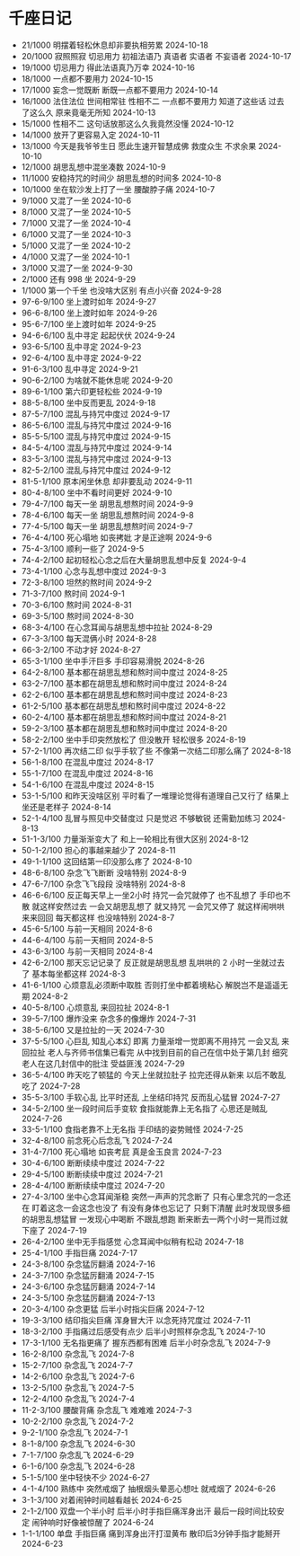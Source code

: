 # 千座日记

- 21/1000 明摆着轻松休息却非要执相劳累 2024-10-18
- 20/1000 寂照照寂 切忌用力 初祖法语乃 真语者 实语者 不妄语者 2024-10-17
- 19/1000 切忌用力 得此法语真乃万幸 2024-10-16
- 18/1000 一点都不要用力 2024-10-15
- 17/1000 妄念一觉既断 断既一点都不要用力 2024-10-14
- 16/1000 法住法位 世间相常驻 性相不二 一点都不要用力 知道了这些话 过去了这么久 原来竟毫无所知 2024-10-13
- 15/1000 性相不二 这句话放那这么久我竟然没懂 2024-10-12
- 14/1000 放开了更容易入定 2024-10-11
- 13/1000 今天是我爷爷生日 愿此生速开智慧成佛 救度众生 不求余果 2024-10-10
- 12/1000 胡思乱想中混坐凑数 2024-10-9
- 11/1000 安稳持咒的时间少 胡思乱想的时间多 2024-10-8
- 10/1000 坐在软沙发上打了一坐 腰酸脖子痛 2024-10-7
- 9/1000 又混了一坐 2024-10-6
- 8/1000 又混了一坐 2024-10-5
- 7/1000 又混了一坐 2024-10-4
- 6/1000 又混了一坐 2024-10-3
- 5/1000 又混了一坐 2024-10-2
- 4/1000 又混了一坐 2024-10-1
- 3/1000 又混了一坐 2024-9-30
- 2/1000 还有 998 坐 2024-9-29
- 1/1000 第一个千坐 也没啥大区别 有点小兴奋 2024-9-28
- 97-6-9/100 坐上渡时如年 2024-9-27
- 96-6-8/100 坐上渡时如年 2024-9-26
- 95-6-7/100 坐上渡时如年 2024-9-25
- 94-6-6/100 乱中寻定 起起伏伏 2024-9-24
- 93-6-5/100 乱中寻定 2024-9-23
- 92-6-4/100 乱中寻定 2024-9-22
- 91-6-3/100 乱中寻定 2024-9-21
- 90-6-2/100 为啥就不能休息呢 2024-9-20
- 89-6-1/100 第六印更轻松些 2024-9-19
- 88-5-8/100 坐中反而更乱 2024-9-18
- 87-5-7/100 混乱与持咒中度过 2024-9-17
- 86-5-6/100 混乱与持咒中度过 2024-9-16
- 85-5-5/100 混乱与持咒中度过 2024-9-15
- 84-5-4/100 混乱与持咒中度过 2024-9-14
- 83-5-3/100 混乱与持咒中度过 2024-9-13
- 82-5-2/100 混乱与持咒中度过 2024-9-12
- 81-5-1/100 原本闲坐休息 却非要乱动 2024-9-11
- 80-4-8/100 坐中不看时间更好 2024-9-10
- 79-4-7/100 每天一坐 胡思乱想熬时间 2024-9-9
- 78-4-6/100 每天一坐 胡思乱想熬时间 2024-9-8
- 77-4-5/100 每天一坐 胡思乱想熬时间 2024-9-7
- 76-4-4/100 死心塌地 如丧拷妣 才是正途啊 2024-9-6
- 75-4-3/100 顺利一些了 2024-9-5
- 74-4-2/100 起初轻松心念之后在大量胡思乱想中反复 2024-9-4
- 73-4-1/100 心念与乱想中度过 2024-9-3
- 72-3-8/100 坦然的熬时间 2024-9-2
- 71-3-7/100 熬时间 2024-9-1
- 70-3-6/100 熬时间 2024-8-31
- 69-3-5/100 熬时间 2024-8-30
- 68-3-4/100 在心念耳闻与胡思乱想中拉扯 2024-8-29
- 67-3-3/100 每天混俩小时 2024-8-28
- 66-3-2/100 不动才好 2024-8-27
- 65-3-1/100 坐中手汗巨多 手印容易滑脱 2024-8-26
- 64-2-8/100 基本都在胡思乱想和熬时间中度过 2024-8-25
- 63-2-7/100 基本都在胡思乱想和熬时间中度过 2024-8-24
- 62-2-6/100 基本都在胡思乱想和熬时间中度过 2024-8-23
- 61-2-5/100 基本都在胡思乱想和熬时间中度过 2024-8-22
- 60-2-4/100 基本都在胡思乱想和熬时间中度过 2024-8-21
- 59-2-3/100 基本都在胡思乱想和熬时间中度过 2024-8-20
- 58-2-2/100 坐中手印突然放松了 但没散开 轻松很多 2024-8-19
- 57-2-1/100 再次结二印 似乎手软了些 不像第一次结二印那么痛了 2024-8-18
- 56-1-8/100 在混乱中度过 2024-8-17
- 55-1-7/100 在混乱中度过 2024-8-16
- 54-1-6/100 在混乱中度过 2024-8-15
- 53-1-5/100 和昨天没啥区别 平时看了一堆理论觉得有道理自己又行了 结果上坐还是老样子 2024-8-14
- 52-1-4/100 乱冒与照见中交替度过 只是觉迟 不够敏锐 还需勤加练习 2024-8-13
- 51-1-3/100 力量渐渐变大了 和上一轮相比有很大区别 2024-8-12
- 50-1-2/100 担心的事越来越少了 2024-8-11
- 49-1-1/100 这回结第一印没那么疼了 2024-8-10
- 48-6-8/100 杂念飞飞断断 没啥特别 2024-8-9
- 47-6-7/100 杂念飞飞段段 没啥特别 2024-8-8
- 46-6-6/100 反正每天早上一坐2小时 持咒一会咒就停了 也不乱想了 手印也不散 就这样安然过去 一会又胡思乱想了 就又持咒 一会咒又停了 就这样闹哄哄来来回回 每天都这样 也没啥特别 2024-8-7
- 45-6-5/100 与前一天相同 2024-8-6
- 44-6-4/100 与前一天相同 2024-8-5
- 43-6-3/100 与前一天相同 2024-8-4
- 42-6-2/100 那天忘记记录了 反正就是胡思乱想 乱哄哄的 2 小时一坐就过去了 基本每坐都这样 2024-8-3
- 41-6-1/100 心烦意乱必须断中取胜 否则打坐中都着境粘心 解脱岂不是遥遥无期 2024-8-2
- 40-5-8/100 心烦意乱 来回拉扯 2024-8-1
- 39-5-7/100 爆炸没来 杂念多的像爆炸 2024-7-31
- 38-5-6/100 又是拉扯的一天 2024-7-30
- 37-5-5/100 心巨乱 知乱心本幻 即离 力量渐增一觉即离不用持咒 一会又乱 来回拉扯 老人与齐师书信集已看完 从中找到目前的自己在信中处于第几封 细究老人在这几封信中的批注 受益匪浅 2024-7-29
- 36-5-4/100 昨天吃了顿猛的 今天上坐就拉肚子 拉完还得从新来 以后不敢乱吃了 2024-7-28
- 35-5-3/100 手软心乱 比平时还乱 上坐结印持咒 反而乱心猛冒 2024-7-27
- 34-5-2/100 坐一段时间后手变软 食指就能靠上无名指了 心思还是贼乱 2024-7-26
- 33-5-1/100 食指老靠不上无名指 手印结的姿势贼怪 2024-7-25
- 32-4-8/100 前念死心后念乱飞 2024-7-24
- 31-4-7/100 死心塌地 如丧考屁 真是金玉良言 2024-7-23
- 30-4-6/100 断断续续中度过 2024-7-22
- 29-4-5/100 断断续续中度过 2024-7-21
- 28-4-4/100 断断续续中度过 2024-7-20
- 27-4-3/100 坐中心念耳闻渐稳 突然一声声的咒念断了 只有心里念咒的一念还在 盯着这念一会这念也没了 有没有身体也忘记了 只剩下清醒 此时发现很多细的胡思乱想猛冒 一发现心中喝断 不跟乱想跑 断来断去一两个小时一晃而过就下座了 2024-7-19
- 26-4-2/100 坐中无手指感觉 心念耳闻中似稍有松动 2024-7-18
- 25-4-1/100 手指巨痛 2024-7-17
- 24-3-8/100 杂念猛厉翻涌 2024-7-16
- 24-3-7/100 杂念猛厉翻涌 2024-7-15
- 24-3-6/100 杂念猛厉翻涌 2024-7-14
- 24-3-5/100 杂念猛厉翻涌 2024-7-13
- 20-3-4/100 杂念更猛 后半小时指尖巨痛 2024-7-12
- 19-3-3/100 结印指尖巨痛 浑身冒大汗 以念死持咒度过 2024-7-11
- 18-3-2/100 手指痛过后感受有点少 后半小时照样杂念乱飞 2024-7-10
- 17-3-1/100 无名指更痛了 握东西都有困难 后半小时杂念乱飞 2024-7-9
- 16-2-8/100 杂念乱飞 2024-7-8
- 15-2-7/100 杂念乱飞 2024-7-7
- 14-2-6/100 杂念乱飞 2024-7-6
- 13-2-5/100 杂念乱飞 2024-7-5
- 12-2-4/100 杂念乱飞 2024-7-4
- 11-2-3/100 腰酸背痛 杂念乱飞 难难难 2024-7-3
- 10-2-2/100 杂念乱飞 2024-7-2
- 9-2-1/100 杂念乱飞 2024-7-1
- 8-1-8/100 杂念乱飞 2024-6-30
- 7-1-7/100 杂念乱飞 2024-6-29
- 6-1-6/100 杂念乱飞 2024-6-28
- 5-1-5/100 坐中轻快不少 2024-6-27
- 4-1-4/100 熟练中 突然戒烟了 抽根烟头晕恶心想吐 就戒烟了 2024-6-26
- 3-1-3/100 对着闹钟时间越看越长 2024-6-25
- 2-1-2/100 双盘一个半小时 后半小时手指巨痛浑身出汗 最后一段时间比较安定 闹钟响时好像被惊醒了 2024-6-24
- 1-1-1/100 单盘 手指巨痛 痛到浑身出汗打湿黄布 散印后3分钟手指才能掰开 2024-6-23
